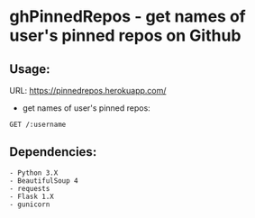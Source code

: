 # ghPinnedRepos - get names of user's pinned repos on Github

## Usage:

URL: https://pinnedrepos.herokuapp.com/

* get names of user's pinned repos:

`
    GET /:username
`

## Dependencies:

    - Python 3.X
    - BeautifulSoup 4
    - requests
    - Flask 1.X
    - gunicorn